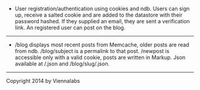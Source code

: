 * User registration/authentication using cookies and ndb. Users can sign up, receive a salted cookie and are added to the datastore with their password hashed. If they supplied an email, they are sent a verification link. An registered user can post on the blog.
---
* /blog displays most recent posts from Memcache, older posts are read from ndb. /blog/subject is a permalink to that post. /newpost is accessible only with a valid cookie, posts are written in Markup. Json available at /.json and /blog/slug/.json.
---
Copyright 2014 by Viennalabs 
